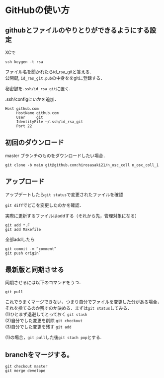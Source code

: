 # GitHubの使い方

## githubとファイルのやりとりができるようにする設定
XCで
    
    ssh keygen -t rsa
    
ファイル名を聞かれたらid_rsa_gitと答える．  
公開鍵, `id_ras_git.pub`の中身ををgitに登録する．  

秘密鍵を`.ssh/id_rsa_git`に置く.  

.ssh/configにいかを追加．

    Host github.com
         HostName github.com  
         User     git  
         IdentityFile ~/.ssh/id_rsa_git  
         Port 22
        
## 初回のダウンロード  
master ブランチのものをダウンロードしたい場合．
    
    git clone -b main git@github.com:hirosasaki21/n_osc_coll n_osc_coll_1  

## アップロード  
アップデートしたら`git status`で変更されたファイルを確認  

`git diff`でどこを変更したのかを確認．  

実際に更新するファイルはaddする（それから先，管理対象になる）  
    
    git add *.F 
    git add Makefile 

全部addしたら  
    
    git commit -m “comment”
    git push origin`  

## 最新版と同期させる
同期させるには以下のコマンドをうつ．
    
    git pull
    
これでうまくマージできない，つまり自分でファイルを変更した分がある場合，それを捨てるのか残すのか決める．まずは`git status`してみる．  
(1)ひとまず退避してとっておく `git stash`  
(2)自分でした変更を削除 `git checkout`  
(3)自分でした変更を残す `git add`   

(1)の場合，`git pull`した後`git stach pop`とする.

## branchをマージする。
    git checkout master
    git merge develope
